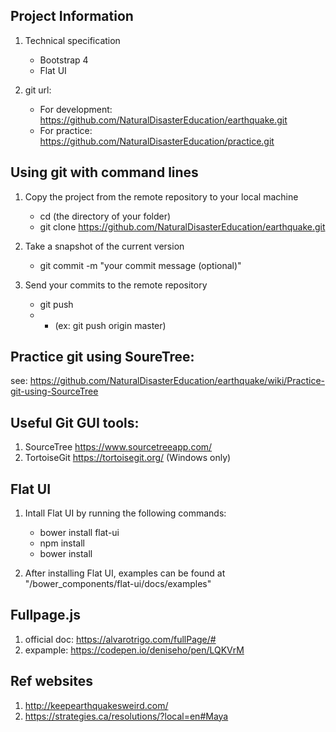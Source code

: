 ## Project Information
1. Technical specification
    - Bootstrap 4
    - Flat UI

2. git url:
    - For development: https://github.com/NaturalDisasterEducation/earthquake.git
    - For practice: https://github.com/NaturalDisasterEducation/practice.git


## Using git with command lines
1. Copy the project from the remote repository to your local machine
    - cd (the directory of your folder)
    - git clone https://github.com/NaturalDisasterEducation/earthquake.git

2. Take a snapshot of the current version
    - git commit -m "your commit message (optional)"
    
3. Send your commits to the remote repository
   - git push <remote> <branch>
   - - (ex: git push origin master)


## Practice git using SoureTree:
see: https://github.com/NaturalDisasterEducation/earthquake/wiki/Practice-git-using-SourceTree

## Useful Git GUI tools:
1. SourceTree https://www.sourcetreeapp.com/
2. TortoiseGit https://tortoisegit.org/ (Windows only)


## Flat UI
1. Intall Flat UI by running the following commands:
    - bower install flat-ui
    - npm install
    - bower install
    
2. After installing Flat UI, examples can be found at "/bower_components/flat-ui/docs/examples"


##  Fullpage.js
1. official doc: https://alvarotrigo.com/fullPage/#
2. expample: https://codepen.io/deniseho/pen/LQKVrM

## Ref websites
1. http://keepearthquakesweird.com/
2. https://strategies.ca/resolutions/?local=en#Maya
